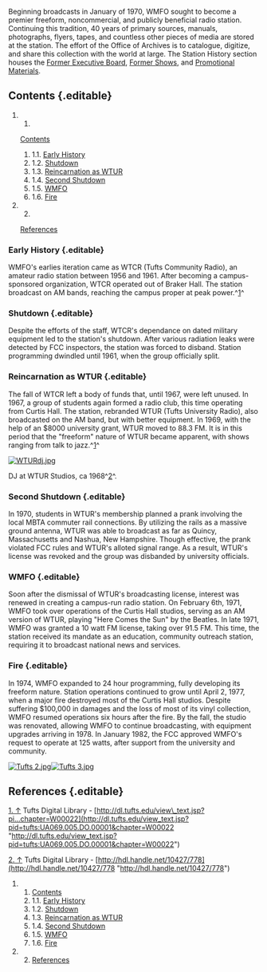 Beginning broadcasts in January of 1970, WMFO sought to become a premier
freeform, noncommercial, and publicly beneficial radio station.
Continuing this tradition, 40 years of primary sources, manuals,
photographs, flyers, tapes, and countless other pieces of media are
stored at the station. The effort of the Office of Archives is to
catalogue, digitize, and share this collection with the world at large.
The Station History section houses the [Former Executive
Board](https://wiki.wmfo.org/History/Station_History/Former_Executive_Board "History/Station History/Former Executive Board"),
[Former
Shows](https://wiki.wmfo.org/History/Station_History/Former_Shows "History/Station History/Former Shows"),
and [Promotional
Materials](https://wiki.wmfo.org/History/Station_History/Promotional_Materials "History/Station History/Promotional Materials").

Contents {.editable}
--------

1.  1.
    [Contents](https://wiki.wmfo.org/About_WMFO/Station_History#Contents)
    1.  1.1. [Early
        History](https://wiki.wmfo.org/About_WMFO/Station_History#Early_History)
    2.  1.2.
        [Shutdown](https://wiki.wmfo.org/About_WMFO/Station_History#Shutdown)
    3.  1.3. [Reincarnation as
        WTUR](https://wiki.wmfo.org/About_WMFO/Station_History#Reincarnation_as_WTUR)
    4.  1.4. [Second
        Shutdown](https://wiki.wmfo.org/About_WMFO/Station_History#Second_Shutdown)
    5.  1.5.
        [WMFO](https://wiki.wmfo.org/About_WMFO/Station_History#WMFO)
    6.  1.6.
        [Fire](https://wiki.wmfo.org/About_WMFO/Station_History#Fire)

2.  2.
    [References](https://wiki.wmfo.org/About_WMFO/Station_History#References)

### Early History {.editable}

WMFO's earlies iteration came as WTCR (Tufts Community Radio), an
amateur radio station between 1956 and 1961. After becoming a
campus-sponsored organization, WTCR operated out of Braker Hall. The
station broadcast on AM bands, reaching the campus proper at peak
power.^[1](#endnote_1)^

### Shutdown {.editable}

Despite the efforts of the staff, WTCR's dependance on dated military
equipment led to the station's shutdown. After various radiation leaks
were detected by FCC inspectors, the station was forced to disband.
Station programming dwindled until 1961, when the group officially
split.

### Reincarnation as WTUR {.editable}

The fall of WTCR left a body of funds that, until 1967, were left
unused. In 1967, a group of students again formed a radio club, this
time operating from Curtis Hall. The station, rebranded WTUR (Tufts
University Radio), also broadcasted on the AM band, but with better
equipment. In 1969, with the help of an \$8000 university grant, WTUR
moved to 88.3 FM. It is in this period that the "freeform" nature of
WTUR became apparent, with shows ranging from talk to
jazz.^[1](#endnote_1)^

[![WTURdj.jpg](https://wiki.wmfo.org/@api/deki/files/97/=WTURdj.jpg?size=webview)](https://wiki.wmfo.org/@api/deki/files/97/=WTURdj.jpg "WTURdj.jpg")

DJ at WTUR Studios, ca 1968^[2](#endnote_2)^.

### Second Shutdown {.editable}

In 1970, students in WTUR's membership planned a prank involving the
local MBTA commuter rail connections. By utilizing the rails as a
massive ground antenna, WTUR was able to broadcast as far as Quincy,
Massachusetts and Nashua, New Hampshire. Though effective, the prank
violated FCC rules and WTUR's alloted signal range. As a result, WTUR's
license was revoked and the group was disbanded by university officials.

### WMFO {.editable}

Soon after the dismissal of WTUR's broadcasting license, interest was
renewed in creating a campus-run radio station. On February 6th, 1971,
WMFO took over operations of the Curtis Hall studios, serving as an AM
version of WTUR, playing "Here Comes the Sun" by the Beatles. In late
1971, WMFO was granted a 10 watt FM license, taking over 91.5 FM. This
time, the station received its mandate as an education, community
outreach station, requiring it to broadcast national news and services.

### Fire {.editable}

In 1974, WMFO expanded to 24 hour programming, fully developing its
freeform nature. Station operations continued to grow until April 2,
1977, when a major fire destroyed most of the Curtis Hall studios.
Despite suffering \$100,000 in damages and the loss of most of its vinyl
collection, WMFO resumed operations six hours after the fire. By the
fall, the studio was renovated, allowing WMFO to continue broadcasting,
with equipment upgrades arriving in 1978. In January 1982, the FCC
approved WMFO's request to operate at 125 watts, after support from the
university and community.

[![Tufts
2.jpg](https://wiki.wmfo.org/@api/deki/files/266/=Tufts_2.jpg?size=webview)](https://wiki.wmfo.org/@api/deki/files/266/=Tufts_2.jpg "Tufts 2.jpg")[![Tufts
3.jpg](https://wiki.wmfo.org/@api/deki/files/267/=Tufts_3.jpg?size=webview)](https://wiki.wmfo.org/@api/deki/files/267/=Tufts_3.jpg "Tufts 3.jpg")

References {.editable}
----------

[1. ↑](#ref_1) Tufts Digital Library -
[http://dl.tufts.edu/view\_text.jsp?pi...chapter=W00022](http://dl.tufts.edu/view_text.jsp?pid=tufts:UA069.005.DO.00001&chapter=W00022 "http://dl.tufts.edu/view_text.jsp?pid=tufts:UA069.005.DO.00001&chapter=W00022")

[2. ↑](#ref_2) Tufts Digital Library -
[http://hdl.handle.net/10427/778](http://hdl.handle.net/10427/778 "http://hdl.handle.net/10427/778")

1.  1. [Contents](#Contents)
    1.  1.1. [Early History](#Early_History)
    2.  1.2. [Shutdown](#Shutdown)
    3.  1.3. [Reincarnation as WTUR](#Reincarnation_as_WTUR)
    4.  1.4. [Second Shutdown](#Second_Shutdown)
    5.  1.5. [WMFO](#WMFO)
    6.  1.6. [Fire](#Fire)

2.  2. [References](#References)

